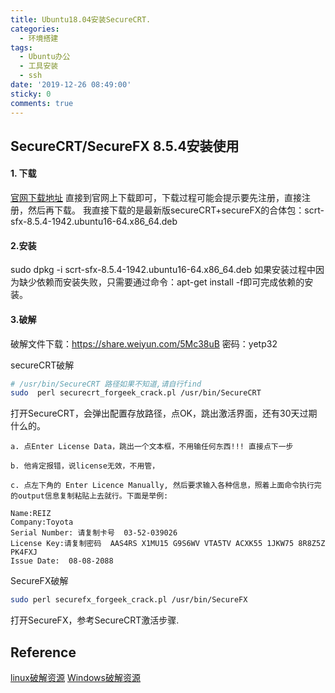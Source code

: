 ```yaml
---
title: Ubuntu18.04安装SecureCRT.
categories:
  - 环境搭建
tags:
  - Ubuntu办公
  - 工具安装
  - ssh
date: '2019-12-26 08:49:00'
sticky: 0
comments: true
---
```


## SecureCRT/SecureFX 8.5.4安装使用

#### 1. 下载
[官网下载地址](https://www.vandyke.com/download/index.html)
直接到官网上下载即可，下载过程可能会提示要先注册，直接注册，然后再下载。
我直接下载的是最新版secureCRT+secureFX的合体包：scrt-sfx-8.5.4-1942.ubuntu16-64.x86_64.deb


#### 2.安装

sudo dpkg -i scrt-sfx-8.5.4-1942.ubuntu16-64.x86_64.deb
如果安装过程中因为缺少依赖而安装失败，只需要通过命令：apt-get install -f即可完成依赖的安装。


#### 3.破解

破解文件下载：https://share.weiyun.com/5Mc38uB 密码：yetp32

secureCRT破解
```bash
# /usr/bin/SecureCRT 路径如果不知道,请自行find
sudo  perl securecrt_forgeek_crack.pl /usr/bin/SecureCRT
```
打开SecureCRT，会弹出配置存放路径，点OK，跳出激活界面，还有30天过期什么的。

	a. 点Enter License Data，跳出一个文本框，不用输任何东西!!! 直接点下一步

	b. 他肯定报错，说license无效，不用管，

	c. 点左下角的 Enter Licence Manually, 然后要求输入各种信息，照着上面命令执行完的output信息复制粘贴上去就行。下面是举例:

    Name:REIZ
    Company:Toyota
    Serial Number: 请复制卡号  03-52-039026
    License Key:请复制密码  AAS4RS X1MU15 G9S6WV VTA5TV ACXK55 1JKW75 8R8Z5Z PK4FXJ
    Issue Date:  08-08-2088


SecureFX破解
```bash
sudo perl securefx_forgeek_crack.pl /usr/bin/SecureFX
```
打开SecureFX，参考SecureCRT激活步骤.



## Reference
[linux破解资源](https://www.52pojie.cn/thread-1000970-1-1.html)
[Windows破解资源](https://blog.csdn.net/MrDmmm/article/details/89527261)

